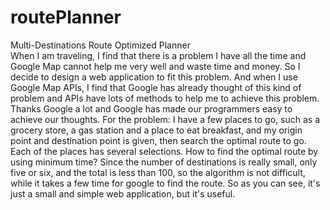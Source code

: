 # routePlanner
Multi-Destinations Route Optimized Planner  
When I am traveling, I find that there is a problem I have all the time and Google Map cannot help me very well and waste time and money.
So I decide to design a web application to fit this problem.  And when I use Google Map APIs, I find that Google has already thought of this kind of problem and APIs have lots of methods to help me to achieve this problem.  Thanks Google a lot and Google has made our programmers easy to achieve our thoughts.
For the problem:
I have a few places to go, such as a grocery store, a gas station and a place to eat breakfast, and my origin point and destination point is given, then search the optimal route to go.  Each of the places has several selections.  How to find the optimal route by using minimum time?
Since the number of destinations is really small, only five or six, and the total is less than 100, so the algorithm is not difficult, while it takes a few time for google to find the route.
So as you can see, it's just a small and simple web application, but it's useful.
